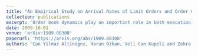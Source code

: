 ```yaml
---
title: "An Empirical Study on Arrival Rates of Limit Orders and Order Cancellation Rates in Borsa Istanbul"
collection: publications
excerpt: 'Order book dynamics play an important role in both execution time and price formation of orders in an exchange market. In this study, we aim to model the limit order arrival rates in the vicinity of the best bid and the best ask price levels. We use limit order book data for Garanti Bank, which is one of the most traded stocks in Borsa Istanbul. In order to model the daily, weekly, and monthly arrival of limit order quantities, three different discrete probability distributions are tested: Geometric, Beta-Binomial and Discrete Weibull. Additionally, two theoretical models, namely, Exponential and Power law are also tested. We aim to model the arrival rates in the first fifteen bid and ask price levels. We use L1 norms in order to calculate the goodness-of-fit statistics. Furthermore, we examine the structure of weekly and monthly mean cancellation rates in the first ten bid and ask price levels.'
date: 2009-10-01
venue: 'arXiv:1909.08308'
paperurl: 'https://arxiv.org/abs/1909.08308'
authors: 'Can Yilmaz Altinigne, Harun Ozkan, Veli Can Kupeli and Zehra Cataltepe. An Empirical Study on Arrival Rates of Limit Orders and Order Cancellation Rates in Borsa Istanbul. Preprint: arXiv:1909.08308.'
---
```


